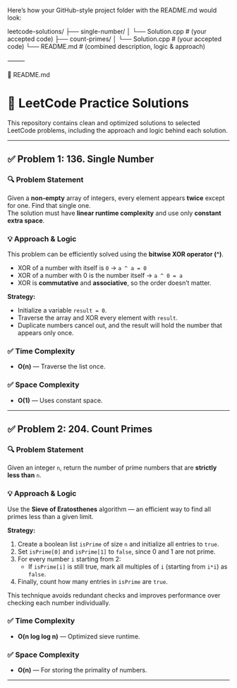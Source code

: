Here’s how your GitHub-style project folder with the README.md would look:

leetcode-solutions/
├── single-number/
│   └── Solution.cpp      # (your accepted code)
├── count-primes/
│   └── Solution.cpp      # (your accepted code)
└── README.md             # (combined description, logic & approach)


⸻

📄 README.md

# 🧠 LeetCode Practice Solutions

This repository contains clean and optimized solutions to selected LeetCode problems, including the approach and logic behind each solution.

---

## ✅ Problem 1: 136. Single Number

### 🔍 Problem Statement
Given a **non-empty** array of integers, every element appears **twice** except for one. Find that single one.  
The solution must have **linear runtime complexity** and use only **constant extra space**.

### 💡 Approach & Logic

This problem can be efficiently solved using the **bitwise XOR operator (^)**.

- XOR of a number with itself is `0` → `a ^ a = 0`
- XOR of a number with 0 is the number itself → `a ^ 0 = a`
- XOR is **commutative** and **associative**, so the order doesn’t matter.

**Strategy:**
- Initialize a variable `result = 0`.
- Traverse the array and XOR every element with `result`.
- Duplicate numbers cancel out, and the result will hold the number that appears only once.

### ✅ Time Complexity
- **O(n)** — Traverse the list once.

### ✅ Space Complexity
- **O(1)** — Uses constant space.

---

## ✅ Problem 2: 204. Count Primes

### 🔍 Problem Statement
Given an integer `n`, return the number of prime numbers that are **strictly less than** `n`.

### 💡 Approach & Logic

Use the **Sieve of Eratosthenes** algorithm — an efficient way to find all primes less than a given limit.

**Strategy:**
1. Create a boolean list `isPrime` of size `n` and initialize all entries to `true`.
2. Set `isPrime[0]` and `isPrime[1]` to `false`, since 0 and 1 are not prime.
3. For every number `i` starting from 2:
   - If `isPrime[i]` is still true, mark all multiples of `i` (starting from `i*i`) as `false`.
4. Finally, count how many entries in `isPrime` are `true`.

This technique avoids redundant checks and improves performance over checking each number individually.

### ✅ Time Complexity
- **O(n log log n)** — Optimized sieve runtime.

### ✅ Space Complexity
- **O(n)** — For storing the primality of numbers.

---
